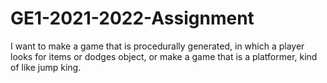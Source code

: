 # GE1-2021-2022-Assignment
I want to make a game that is procedurally generated, in which a player looks for items or dodges object,
or make a game that is a platformer, kind of like jump king.
